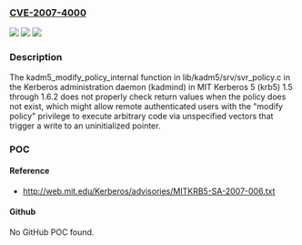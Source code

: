 ### [CVE-2007-4000](https://cve.mitre.org/cgi-bin/cvename.cgi?name=CVE-2007-4000)
![](https://img.shields.io/static/v1?label=Product&message=n%2Fa&color=blue)
![](https://img.shields.io/static/v1?label=Version&message=n%2Fa&color=blue)
![](https://img.shields.io/static/v1?label=Vulnerability&message=n%2Fa&color=brighgreen)

### Description

The kadm5_modify_policy_internal function in lib/kadm5/srv/svr_policy.c in the Kerberos administration daemon (kadmind) in MIT Kerberos 5 (krb5) 1.5 through 1.6.2 does not properly check return values when the policy does not exist, which might allow remote authenticated users with the "modify policy" privilege to execute arbitrary code via unspecified vectors that trigger a write to an uninitialized pointer.

### POC

#### Reference
- http://web.mit.edu/Kerberos/advisories/MITKRB5-SA-2007-006.txt

#### Github
No GitHub POC found.

